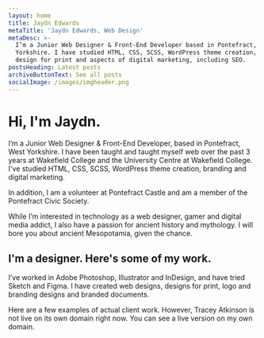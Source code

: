 ```yaml
---
layout: home
title: Jaydn Edwards
metaTitle: 'Jaydn Edwards, Web Design'
metaDesc: >-
  I’m a Junior Web Designer & Front-End Developer based in Pontefract, West
  Yorkshire. I have studied HTML, CSS, SCSS, WordPress theme creation, some
  design for print and aspects of digital marketing, including SEO.
postsHeading: Latest posts
archiveButtonText: See all posts
socialImage: /images/imgheader.png
---
```

# Hi, I'm Jaydn.

I’m a Junior Web Designer & Front-End Developer, based in Pontefract, West Yorkshire. I have been taught and taught myself web over the past 3 years at Wakefield College and the University Centre at Wakefield College. I've studied HTML, CSS, SCSS, WordPress theme creation, branding and digital marketing.

In addition, I am a volunteer at Pontefract Castle and am a member of the Pontefract Civic Society.

While I’m interested in technology as a web designer, gamer and digital media addict, I also have a passion for ancient history and mythology. I will bore you about ancient Mesopotamia, given the chance.

## I'm a designer. Here's some of my work.

I’ve worked in Adobe Photoshop, Illustrator and InDesign, and have tried Sketch and Figma. I have created web designs, designs for print, logo and branding designs and branded documents.

Here are a few examples of actual client work. However, Tracey Atkinson is not live on its own domain right now. You can see a live version on my own domain.
